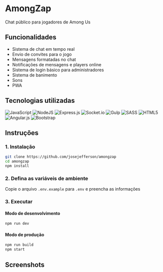 # AmongZap
Chat público para jogadores de Among Us

## Funcionalidades

- Sistema de chat em tempo real
- Envio de convites para o jogo
- Mensagens formatadas no chat
- Notificações de mensagens e players online
- Sistema de login básico para administradores
- Sistema de banimento
- Sons
- PWA

## Tecnologias utilizadas

![JavaScript](https://img.shields.io/badge/javascript-%23323330.svg?style=for-the-badge&logo=javascript&logoColor=%23F7DF1E)
![NodeJS](https://img.shields.io/badge/node.js-6DA55F?style=for-the-badge&logo=node.js&logoColor=white)
![Express.js](https://img.shields.io/badge/express.js-%23404d59.svg?style=for-the-badge&logo=express&logoColor=%2361DAFB)
![Socket.io](https://img.shields.io/badge/Socket.io-black?style=for-the-badge&logo=socket.io&badgeColor=010101)
![Gulp](https://img.shields.io/badge/GULP-%23CF4647.svg?style=for-the-badge&logo=gulp&logoColor=white)
![SASS](https://img.shields.io/badge/SASS-hotpink.svg?style=for-the-badge&logo=SASS&logoColor=white)
![HTML5](https://img.shields.io/badge/html5-%23E34F26.svg?style=for-the-badge&logo=html5&logoColor=white)
![Angular.js](https://img.shields.io/badge/angular.js-%23E23237.svg?style=for-the-badge&logo=angularjs&logoColor=white)
![Bootstrap](https://img.shields.io/badge/bootstrap-%238511FA.svg?style=for-the-badge&logo=bootstrap&logoColor=white)

## Instruções
### 1. Instalação
```bash
git clone https://github.com/josejefferson/amongzap
cd amongzap
npm install
```

### 2. Defina as variáveis de ambiente
Copie o arquivo `.env.example` para `.env` e preencha as informações

### 3. Executar
#### Modo de desenvolvimento
```bash
npm run dev
```

#### Modo de produção
```bash
npm run build
npm start
```

## Screenshots

